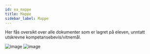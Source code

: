 ```yaml
---
id: ea_mappe
title: Mappe
sidebar_label: Mappe
---
```

Her fås oversikt over alle dokumenter som er lagret på eleven, unntatt utskrevne kompetansebevis/vitnemål.

![image](https://user-images.githubusercontent.com/80097133/121518836-39dcb900-c9f1-11eb-88cd-66ef51fd3a6c.png)
![image](https://user-images.githubusercontent.com/80097133/121520427-2fbbba00-c9f3-11eb-92d6-24668353d329.png)

